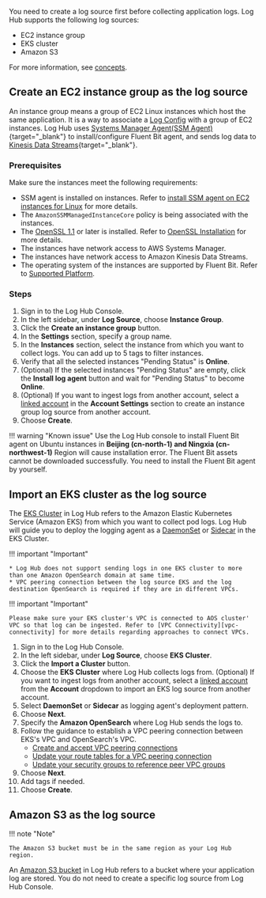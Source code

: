 You need to create a log source first before collecting application logs. Log Hub supports the following log sources:

* EC2 instance group
* EKS cluster
* Amazon S3

For more information, see [concepts](./index.md).

## Create an EC2 instance group as the log source

An instance group means a group of EC2 Linux instances which host the same application. It is a way to associate a [Log Config](./index.md#log-config) with a group of EC2 instances. Log Hub uses [Systems Manager Agent(SSM Agent)][ssm-agent]{target="_blank"} to install/configure Fluent Bit agent, and sends log data to [Kinesis Data Streams][kds]{target="_blank"}. 

### Prerequisites

Make sure the instances meet the following requirements:

- SSM agent is installed on instances. Refer to [install SSM agent on EC2 instances for Linux](https://docs.aws.amazon.com/systems-manager/latest/userguide/sysman-manual-agent-install.html) for more details.
- The `AmazonSSMManagedInstanceCore` policy is being associated with the instances.
- The [OpenSSL 1.1][open-ssl] or later is installed. Refer to [OpenSSL Installation](../resources/open-ssl.md) for more details.
- The instances have network access to AWS Systems Manager.
- The instances have network access to Amazon Kinesis Data Streams.
- The operating system of the instances are supported by Fluent Bit. Refer to [Supported Platform][supported-platforms].

### Steps

1. Sign in to the Log Hub Console.
2. In the left sidebar, under **Log Source**, choose **Instance Group**.
3. Click the **Create an instance group** button.
4. In the **Settings** section, specify a group name.
5. In the **Instances** section, select the instance from which you want to collect logs. You can add up to 5 tags to filter instances.
6. Verify that all the selected instances "Pending Status" is **Online**.
7. (Optional) If the selected instances "Pending Status" are empty, click the **Install log agent** button and wait for "Pending Status" to become **Online**.
8. (Optional) If you want to ingest logs from another account, select a [linked account](../link-account/index.md) in the **Account Settings** section to create an instance group log source from another account.
9. Choose **Create**.

!!! warning "Known issue"
    Use the Log Hub console to install Fluent Bit agent on Ubuntu instances in **Beijing (cn-north-1) and Ningxia (cn-northwest-1)** Region will cause installation error. The Fluent Bit assets cannot
    be downloaded successfully. You need to install the Fluent Bit agent by yourself.

## Import an EKS cluster as the log source

The [EKS Cluster][eks] in Log Hub refers to the Amazon Elastic Kubernetes Service (Amazon EKS) from which you want to collect pod logs. Log Hub will guide you to deploy the logging agent as a [DaemonSet][daemonset] or [Sidecar][sidecar] in the EKS Cluster.

!!! important "Important"

    * Log Hub does not support sending logs in one EKS cluster to more than one Amazon OpenSearch domain at same time.
    * VPC peering connection between the log source EKS and the log destination OpenSearch is required if they are in different VPCs.

!!! important "Important"

    Please make sure your EKS cluster's VPC is connected to AOS cluster' VPC so that log can be ingested. Refer to [VPC Connectivity][vpc-connectivity] for more details regarding approaches to connect VPCs.

1. Sign in to the Log Hub Console.
2. In the left sidebar, under **Log Source**, choose **EKS Cluster**.
3. Click the **Import a Cluster** button.
4. Choose the **EKS Cluster** where Log Hub collects logs from. 
(Optional) If you want to ingest logs from another account, select a [linked account](../link-account/index.md) from the **Account** dropdown to import an EKS log source from another account.
5. Select **DaemonSet** or **Sidecar** as logging agent's deployment pattern. 
6. Choose **Next**.
7. Specify the **Amazon OpenSearch** where Log Hub sends the logs to.
8. Follow the guidance to establish a VPC peering connection between EKS's VPC and OpenSearch's VPC.
    - [Create and accept VPC peering connections](https://docs.aws.amazon.com/vpc/latest/peering/create-vpc-peering-connection.html)
    - [Update your route tables for a VPC peering connection](https://docs.aws.amazon.com/vpc/latest/peering/vpc-peering-routing.html)
    - [Update your security groups to reference peer VPC groups](https://docs.aws.amazon.com/vpc/latest/peering/vpc-peering-security-groups.html)
9. Choose **Next**.
10. Add tags if needed.
11. Choose **Create**.

## Amazon S3 as the log source
!!! note "Note"

    The Amazon S3 bucket must be in the same region as your Log Hub region.

An [Amazon S3 bucket][bucket] in Log Hub refers to a bucket where your application log are stored. You do not need to create a specific log source from Log Hub Console.



[kds]: https://aws.amazon.com/kinesis/data-streams/
[ssm-agent]: https://docs.aws.amazon.com/systems-manager/latest/userguide/ssm-agent.html
[open-ssl]: https://www.openssl.org/source/
[eks]: https://docs.aws.amazon.com/eks/latest/userguide/what-is-eks.html
[daemonset]: https://kubernetes.io/docs/concepts/workloads/controllers/daemonset/
[sidecar]: https://kubernetes.io/docs/concepts/workloads/pods/#workload-resources-for-managing-pods
[bucket]: https://docs.aws.amazon.com/AmazonS3/latest/userguide//UsingBucket.html
[supported-platforms]: https://docs.fluentbit.io/manual/installation/supported-platforms
[vpc-connectivity]: https://docs.aws.amazon.com/whitepapers/latest/building-scalable-secure-multi-vpc-network-infrastructure/vpc-to-vpc-connectivity.html